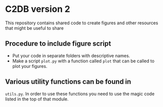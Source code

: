 C2DB version 2
=============

This repository contains shared code to create figures and other
resources that might be useful to share


Procedure to include figure script
----------------------------------

- Put your code in separate folders with descriptive names.
- Make a script ``plot.py`` with a function called ``plot``
  that can be called to plot your figures.


Various utility functions can be found in
-----------------------------------------

`utils.py`. In order to use these functions you need to use the magic
code listed in the top of that module.
